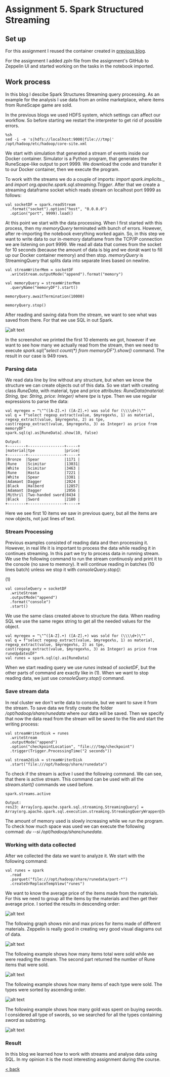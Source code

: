 # Assignment 5. Spark Structured Streaming

## Set up

For this assignment I reused the container created in [previous blog](assignment3.md).

For the assignment I added _zpln_ file from the assignment's GitHub to Zeppelin UI and started working on the tasks in the notebook imported.

## Work process

In this blog I descibe Spark Structures Streaming query processing. As an example for the analysis I use data from an online marketplace, where items from RuneScape game are sold. 

In the previous blogs we used HDFS system, which settings can affect our workflow. So before starting we restart the interpreter to get rid of possible errors. 

```
%sh
sed -i -e 's|hdfs://localhost:9000|file:///tmp|' /opt/hadoop/etc/hadoop/core-site.xml
```

We start with simulation that generated a stream of events inside our Docker container. Simulator is a Python program, that generates the RuneScape-like output to port 9999. We download the code and transfer it to our Docker container, then we execute the program.

To work with the streams we do a couple of imports: _import spark.implicits.__ and _import org.apache.spark.sql.streaming.Trigger_. After that we create a streaming dataframe socket which reads stream on localhost port 9999 as follows:

```
val socketDF = spark.readStream
  .format("socket").option("host", "0.0.0.0")
  .option("port", 9999).load()
```

At this point we start with the data processing. When I first started with this process, then my _memoryQuery_ terminated with bunch of errors. However, after re-importing the notebook everything worked again. So, in this step we want to write data to our in-memory dataframe from the TCP/IP connection we are listening on port 9999. We read all data that comes from the socket for 10 seconds (because the amount of data is big and we donät want to fill up our Docker container memory) and then stop. _memoryQuery_ is StreamingQuery that splits data into separate lines based on newline. 

```
val streamWriterMem = socketDF
  .writeStream.outputMode("append").format("memory")

val memoryQuery = streamWriterMem  
  .queryName("memoryDF").start()

memoryQuery.awaitTermination(10000)
  
memoryQuery.stop()
```

After reading and saving data from the stream, we want to see what was saved from there. For that we use SQL in out Spark. 

![alt text](https://rubigdata.github.io/bigdata-blog-2021-elanto-dev/images/swordOutputs.png "output query")

In the screenshot we printed the first 10 elements we got, however if we want to see how many we actually read from the stream, then we need to execute _spark.sql("select count(*) from memoryDF").show()_ command. The result in our case is 949 rows. 

### Parsing data

We read data line by line without any structure, but when we know the structure we can create objects out of this data. So we start with creating class _RuneData_, with material, type and price attributes: _RuneData(material: String, tpe: String, price: Integer)_ where _tpe_ is type. Then we use regular expressions to parse the data: 

```
val myregex = "\"^([A-Z].+) ([A-Z].+) was sold for (\\\\d+)\""
val q = f"select regexp_extract(value, $myregex%s, 1) as material, regexp_extract(value, $myregex%s, 2) as tpe, cast(regexp_extract(value, $myregex%s, 3) as Integer) as price from memoryDF"
spark.sql(q).as[RuneData].show(10, false)

Output: 
+--------+----------------+-----+
|material|tpe             |price|
+--------+----------------+-----+
|Bronze  |Spear           |1171 |
|Rune    |Scimitar        |13031|
|White   |Scimitar        |3463 |
|Rune    |Hasta           |7221 |
|White   |Spear           |3381 |
|Adamant |Dagger          |2024 |
|Black   |Halberd         |12857|
|Adamant |Dagger          |2056 |
|Mithril |Two-handed sword|8434 |
|Black   |Sword           |2180 |
+--------+----------------+-----+
```

Here we see first 10 items we saw in previous query, but all the items are now objects, not just lines of text. 

### Stream Processing

Previous examples consisted of reading data and then processing it. However, in real life it is important to process the data while reading it in continues streaming. In this part we try to process data in running stream. We use the following command to run the stream continuosly and print it to the console (no save to memory). It will continue reading in batches (10 lines batch) unless we stop it with _consoleQuery.stop()_: 

(1)
```
val consoleQuery = socketDF
  .writeStream
  .outputMode("append")
  .format("console")
  .start()
```

We use the same class created above to structure the data. When reading SQL we use the same regex string to get all the needed values for the object. 

```
val myregex = "\"^([A-Z].+) ([A-Z].+) was sold for (\\\\d+)\""
val q = f"select regexp_extract(value, $myregex%s, 1) as material, regexp_extract(value, $myregex%s, 2) as tpe, cast(regexp_extract(value, $myregex%s, 3) as Integer) as price from runeUpdatesDF"
val runes = spark.sql(q).as[RuneData]
```

When we start reading query we use _runes_ instead of _socketDF_, but the other parts of command are exactly like in (1). When we want to stop reading data, we just use _consoleQuery.stop()_ command. 

### Save stream data

In real cluster we don't write data to console, but we want to save it from the stream. To save data we firstly create the folder _/opt/hadoop/share/runedata_ where our data will be saved. Then we specify that now the data read from the stream will be saved to the file and start the writing process: 

```
val streamWriterDisk = runes
  .writeStream
  .outputMode("append")
  .option("checkpointLocation", "file:///tmp/checkpoint")
  .trigger(Trigger.ProcessingTime("2 seconds"))

val stream2disk = streamWriterDisk
  .start("file:///opt/hadoop/share/runedata")
```

To check if the stream is active I used the following command. We can see, that there is active stream. This command can be used with all the _stream.start()_ commands we used before. 

```
spark.streams.active

Output: 
res23: Array[org.apache.spark.sql.streaming.StreamingQuery] = Array(org.apache.spark.sql.execution.streaming.StreamingQueryWrapper@3cc0d3b1)
```

The amount of memory used is slowly increasing while we run the program. To check how much space was used we can execute the following commad: _du --si /opt/hadoop/share/runedata_. 

### Working with data collected

After we collected the data we want to analyze it. We start with the following command: 

```
val runes = spark
  .read
  .parquet("file:///opt/hadoop/share/runedata/part-*")
  .createOrReplaceTempView("runes")
```

We want to know the average price of the items made from the materials. For this we need to group all the items by the materials and then get their average price. I sorted the results in descending order: 

![alt text](https://rubigdata.github.io/bigdata-blog-2021-elanto-dev/images/itemsByMaterial.png "items and price by material")

The following graph shows min and max prices for items made of different materials. Zeppelin is really good in creating very good visual diagrams out of data. 

![alt text](https://rubigdata.github.io/bigdata-blog-2021-elanto-dev/images/itemsByMaterialMin.png "items and price by material")

The following example shows how many items total were sold while we were reading the stream. The second part returned the number of Rune items that were sold. 

![alt text](https://rubigdata.github.io/bigdata-blog-2021-elanto-dev/images/runeItems.png "rune items sold")

The following example shows how many items of each type were sold. The types were sorted by ascending order. 

![alt text](https://rubigdata.github.io/bigdata-blog-2021-elanto-dev/images/itemsByType.png "rune items sold")

The following example shows how many gold was spent on buying swords. I considered all type of swords, so we searched for all the types containing _sword_ as substring. 

![alt text](https://rubigdata.github.io/bigdata-blog-2021-elanto-dev/images/swords.png "swords")

### Result

In this blog we learned how to work with streams and analyse data using SQL. In my opinion it is the most interesting assignment during the course. 

[< back](index.md)